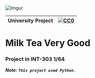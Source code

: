 ![Imgur](https://upload.wikimedia.org/wikipedia/commons/thumb/a/a2/Bubble_Tea.png/220px-Bubble_Tea.png)

|University Project|[![CC0](https://licensebuttons.net/p/zero/1.0/88x31.png)](https://creativecommons.org/publicdomain/zero/1.0/)|
|----|----|
# Milk Tea Very Good

### Project in INT-303 1/64 </n>
***Note: `This project used Python.`***
